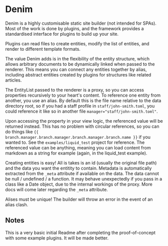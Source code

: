 # Denim

Denim is a highly customisable static site builder (not intended for SPAs). Most of the work is done by plugins, and the framework provides a standardised interface for plugins to build up your site. 

Plugins can read files to create entities, modify the list of entities, and render to different template formats. 

The value Denim adds is in the flexibility of the entity structure, which allows arbitrary documents to be dynamically linked when passed to the renderer. This means you can connect any entities together by alias, including abstract entities created by plugins for structures like related articles. 

The EntityList passed to the renderer is a proxy, so you can access properties recursively to your heart's content. To reference one entity from another, you use an alias. By default this is the file name relative to the data directory root, so if you had a staff profile in `staff/john-smith.toml`, you could reference it like so in another file `manager="staff/john-smith.toml"`. 

Upon accessing the property in your view logic, the referenced value will be returned instead. This has no problem with circular references, so you can do things like `{{ branch.manager.branch.manager.branch.manager.branch.name }}` if you wanted to. See the `examples/liquid_test` project for reference. The referenced value can be anything, meaning you can load content from markdown as a string for example (again, in the liquid_test example).

Creating entities is easy! All is takes is an id (usually the original file path) and the data you want the entitity to contain. Metadata is automatically extracted from the `_meta` attribute if available on the data. The data cannot be null / undefined / a function. It may behave unexpectedly if you pass in a class like a Date object, due to the internal workings of the proxy. 
More docs will come later regarding the `_meta` attribute. 

Alises must be unique! The builder will throw an error in the event of an alias clash. 
## Notes
This is a very basic initial Readme after completing the proof-of-concept with some example plugins. It will be made better. 

